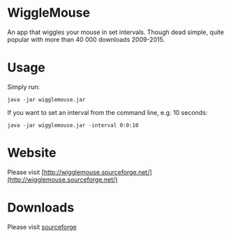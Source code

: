 # WiggleMouse

An app that wiggles your mouse in set intervals. Though dead simple, quite popular with more than 40 000 downloads 2009-2015.

# Usage

Simply run:

    java -jar wigglemouse.jar

If you want to set an interval from the command line, e.g. 10 seconds:

    java -jar wigglemouse.jar -interval 0:0:10

# Website

Please visit [http://wigglemouse.sourceforge.net/](http://wigglemouse.sourceforge.net/)

# Downloads

Please visit [sourceforge](http://sourceforge.net/projects/wigglemouse/files/) 
